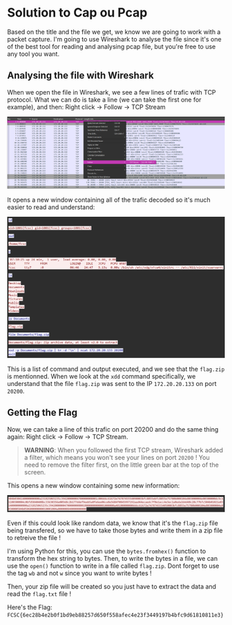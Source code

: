 # Solution to Cap ou Pcap

Based on the title and the file we get, we know we are going to work with a packet capture. I'm going to use Wireshark to analyse the file since it's one of the best tool for reading and analysing pcap file, but you're free to use any tool you want.

## Analysing the file with Wireshark

When we open the file in Wireshark, we see a few lines of trafic with TCP protocol. What we can do is take a line (we can take the first one for example), and then:
Right click -> Follow -> TCP Stream

![](readme_images/follow_tcp_stream.png)

It opens a new window containing all of the trafic decoded so it's much easier to read and understand:

![](readme_images/tcp_stream.png)

This is a list of command and output executed, and we see that the `flag.zip` is mentionned. When we look at the `xdd` command specifically, we understand that the file `flag.zip` was sent to the IP `172.20.20.133` on port `20200`.

## Getting the Flag

Now, we can take a line of this trafic on port 20200 and do the same thing again: Right click -> Follow -> TCP Stream. 

> **WARNING**: When you followed the first TCP stream, Wireshark added a filter, which means you won't see your lines on port `20200` ! You need to remove the filter first, on the little green bar at the top of the screen.

This opens a new window containing some new information:

![](readme_images/flag_stream.png)

Even if this could look like random data, we know that it's the `flag.zip` file being transfered, so we have to take those bytes and write them in a zip file to retreive the file !

I'm using Python for this, you can use the `bytes.fromhex()` function to transform the hex string to bytes. Then, to write the bytes in a file, we can use the `open()` function to write in a file called `flag.zip`. Dont forget to use the tag `wb` and not `w` since you want to write bytes !

Then, your zip file will be created so you just have to extract the data and read the `flag.txt` file !

Here's the Flag: `FCSC{6ec28b4e2b0f1bd9eb88257d650f558afec4e23f3449197b4bfc9d61810811e3}`